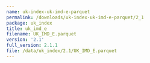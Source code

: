```yaml
---
name: uk-index-uk-imd-e-parquet
permalink: /downloads/uk-index-uk-imd-e-parquet/2_1
package: uk_index
title: uk_imd_e
filename: UK_IMD_E.parquet
version: '2.1'
full_version: 2.1.1
file: /data/uk_index/2.1/UK_IMD_E.parquet
---
```

